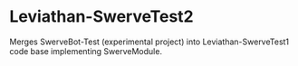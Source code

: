 # Leviathan-SwerveTest2
Merges SwerveBot-Test (experimental project) into Leviathan-SwerveTest1 code base implementing SwerveModule.

